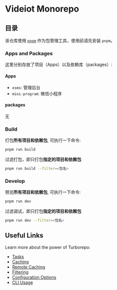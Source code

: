 # Videiot Monorepo

## 目录

该仓库使用 [`pnpm`](https://pnpm.io) 作为包管理工具，使用前请先安装 `pnpm`。

### Apps and Packages

这里分别存放了项目（Apps）以及依赖库（packages）:

#### Apps

- `esms`: 管理后台
- `mini-program`: 微信小程序

#### packages

无

### Build

打包**所有项目和依赖包**, 可执行一下命令:

```bash
pnpm run build
```

过滤打包，即只打包**指定的项目和依赖包**

```bash
pnpm run build --filter=<包名>
```

### Develop

预览**所有项目和依赖包**, 可执行一下命令:

```bash
pnpm run dev
```

过滤调试，即只打包**指定的项目和依赖包**

```bash
pnpm run dev --filter=<包名>
```

## Useful Links

Learn more about the power of Turborepo:

- [Tasks](https://turbo.build/repo/docs/core-concepts/monorepos/running-tasks)
- [Caching](https://turbo.build/repo/docs/core-concepts/caching)
- [Remote Caching](https://turbo.build/repo/docs/core-concepts/remote-caching)
- [Filtering](https://turbo.build/repo/docs/core-concepts/monorepos/filtering)
- [Configuration Options](https://turbo.build/repo/docs/reference/configuration)
- [CLI Usage](https://turbo.build/repo/docs/reference/command-line-reference)
